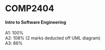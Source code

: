 # COMP2404
#### Intro to Software Engineering



A1: 100%  
A2: 108% (2 marks deducted off UML diagram)  
A3: 86%
